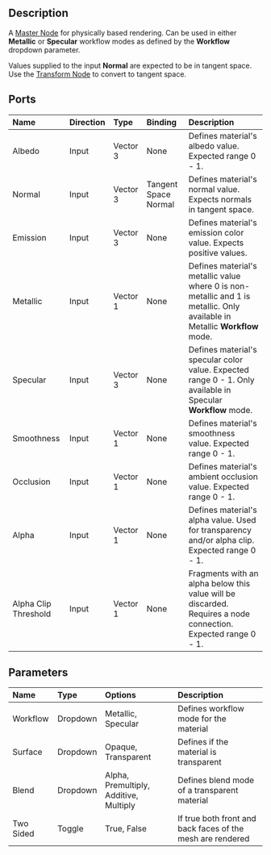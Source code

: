 ## Description

A [Master Node](https://github.com/Unity-Technologies/ShaderGraph/wiki/Master-Node) for physically based rendering. Can be used in either **Metallic** or **Specular** workflow modes as defined by the **Workflow** dropdown parameter.

Values supplied to the input **Normal** are expected to be in tangent space. Use the [Transform Node](https://github.com/Unity-Technologies/ShaderGraph/wiki/Transform-Node) to convert to tangent space.

## Ports

| Name        | Direction           | Type  | Binding | Description |
|:------------ |:-------------|:-----|:---|:---|
| Albedo      | Input | Vector 3 | None | Defines material's albedo value. Expected range 0 - 1. |
| Normal      | Input | Vector 3 | Tangent Space Normal | Defines material's normal value. Expects normals in tangent space.  |
| Emission      | Input | Vector 3 | None | Defines material's emission color value. Expects positive values.  |
| Metallic      | Input | Vector 1 | None | Defines material's metallic value where 0 is non-metallic and 1 is metallic. Only available in Metallic **Workflow** mode.  |
| Specular      | Input | Vector 3 | None | Defines material's specular color value. Expected range 0 - 1. Only available in Specular **Workflow** mode.  |
| Smoothness      | Input | Vector 1 | None | Defines material's smoothness value. Expected range 0 - 1.  |
| Occlusion      | Input | Vector 1 | None | Defines material's ambient occlusion value. Expected range 0 - 1.  |
| Alpha      | Input | Vector 1 | None | Defines material's alpha value. Used for transparency and/or alpha clip. Expected range 0 - 1.  |
| Alpha Clip Threshold      | Input | Vector 1 | None | Fragments with an alpha below this value will be discarded. Requires a node connection. Expected range 0 - 1. |

## Parameters

| Name        | Type           | Options  | Description |
|:------------ |:-------------|:-----|:---|
| Workflow      | Dropdown | Metallic, Specular | Defines workflow mode for the material |
| Surface      | Dropdown | Opaque, Transparent | Defines if the material is transparent |
| Blend      | Dropdown | Alpha, Premultiply, Additive, Multiply | Defines blend mode of a transparent material |
| Two Sided      | Toggle | True, False | If true both front and back faces of the mesh are rendered |